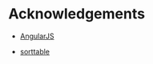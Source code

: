 # Acknowledgements

- [AngularJS](https://angularjs.org/)
<!-- - [Angular Filter](https://github.com/a8m/angular-filter/) -->
- [sorttable](http://www.kryogenix.org/code/browser/sorttable/)
